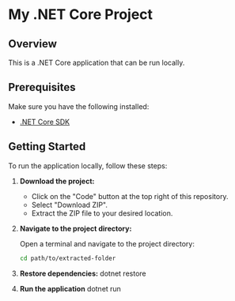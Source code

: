 # My .NET Core Project

## Overview
This is a .NET Core application that can be run locally.

## Prerequisites
Make sure you have the following installed:
- [.NET Core SDK](https://dotnet.microsoft.com/download)

## Getting Started
To run the application locally, follow these steps:

1. **Download the project:**
   - Click on the "Code" button at the top right of this repository.
   - Select "Download ZIP".
   - Extract the ZIP file to your desired location.

2. **Navigate to the project directory:**

   Open a terminal and navigate to the project directory:

   ```bash
   cd path/to/extracted-folder


3. **Restore dependencies:**
dotnet restore

4. **Run the application**
dotnet run
